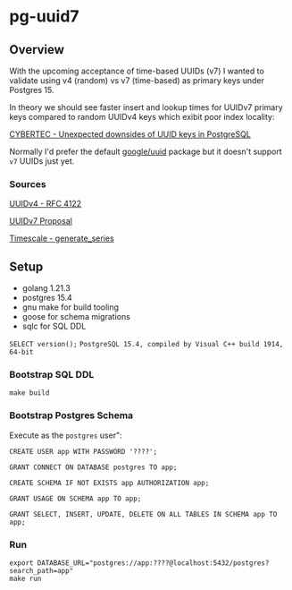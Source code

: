 # pg-uuid7

## Overview

With the upcoming acceptance of time-based UUIDs (v7) I wanted to validate using v4 (random) vs v7 (time-based) as primary keys under Postgres 15. 

In theory we should see faster insert and lookup times for UUIDv7 primary keys compared to random UUIDv4 keys which exibit poor index locality:

[CYBERTEC - Unexpected downsides of UUID keys in PostgreSQL](https://www.cybertec-postgresql.com/en/unexpected-downsides-of-uuid-keys-in-postgresql/)

Normally I'd prefer the default [google/uuid](https://pkg.go.dev/github.com/google/uuid) package but it doesn't support `v7` UUIDs just yet.

### Sources

[UUIDv4 - RFC 4122](https://www.rfc-editor.org/rfc/rfc4122)

[UUIDv7 Proposal](https://datatracker.ietf.org/doc/html/draft-peabody-dispatch-new-uuid-format-04)

[Timescale - generate_series](https://www.timescale.com/blog/how-to-create-lots-of-sample-time-series-data-with-postgresql-generate_series/)

## Setup

- golang 1.21.3
- postgres 15.4
- gnu make for build tooling
- goose for schema migrations
- sqlc for SQL DDL

`SELECT version();`
`PostgreSQL 15.4, compiled by Visual C++ build 1914, 64-bit`

### Bootstrap SQL DDL

```
make build
```

### Bootstrap Postgres Schema

Execute as the `postgres` user":

```
CREATE USER app WITH PASSWORD '????';

GRANT CONNECT ON DATABASE postgres TO app;

CREATE SCHEMA IF NOT EXISTS app AUTHORIZATION app;

GRANT USAGE ON SCHEMA app TO app;

GRANT SELECT, INSERT, UPDATE, DELETE ON ALL TABLES IN SCHEMA app TO app;
```
### Run

```
export DATABASE_URL="postgres://app:????@localhost:5432/postgres?search_path=app"
make run
```
